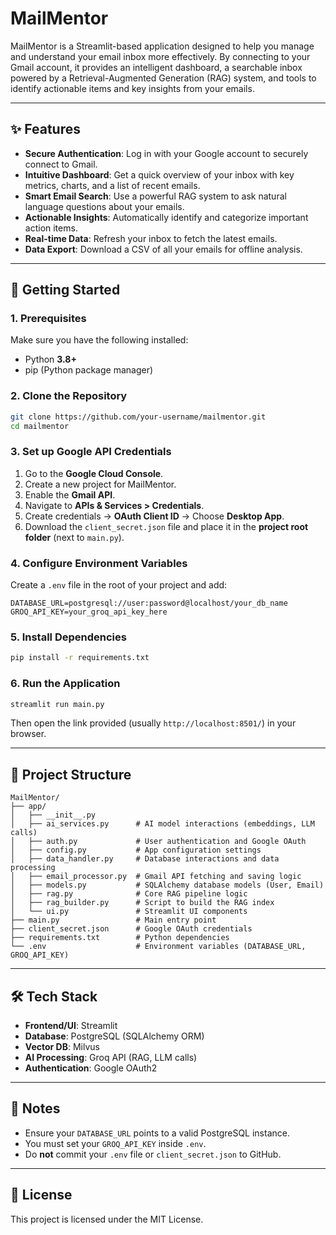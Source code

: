 # MailMentor

MailMentor is a Streamlit-based application designed to help you manage and understand your email inbox more effectively. By connecting to your Gmail account, it provides an intelligent dashboard, a searchable inbox powered by a Retrieval-Augmented Generation (RAG) system, and tools to identify actionable items and key insights from your emails.

---

## ✨ Features

- **Secure Authentication**: Log in with your Google account to securely connect to Gmail.  
- **Intuitive Dashboard**: Get a quick overview of your inbox with key metrics, charts, and a list of recent emails.  
- **Smart Email Search**: Use a powerful RAG system to ask natural language questions about your emails.  
- **Actionable Insights**: Automatically identify and categorize important action items.  
- **Real-time Data**: Refresh your inbox to fetch the latest emails.  
- **Data Export**: Download a CSV of all your emails for offline analysis.  

---

## 🚀 Getting Started

### 1. Prerequisites

Make sure you have the following installed:

- Python **3.8+**
- pip (Python package manager)

### 2. Clone the Repository

```bash
git clone https://github.com/your-username/mailmentor.git
cd mailmentor
```

### 3. Set up Google API Credentials

1. Go to the **Google Cloud Console**.  
2. Create a new project for MailMentor.  
3. Enable the **Gmail API**.  
4. Navigate to **APIs & Services > Credentials**.  
5. Create credentials → **OAuth Client ID** → Choose **Desktop App**.  
6. Download the `client_secret.json` file and place it in the **project root folder** (next to `main.py`).  

### 4. Configure Environment Variables

Create a `.env` file in the root of your project and add:

```env
DATABASE_URL=postgresql://user:password@localhost/your_db_name
GROQ_API_KEY=your_groq_api_key_here
```

### 5. Install Dependencies

```bash
pip install -r requirements.txt
```

### 6. Run the Application

```bash
streamlit run main.py
```

Then open the link provided (usually `http://localhost:8501/`) in your browser.

---

## 📁 Project Structure

```
MailMentor/
├── app/
│   ├── __init__.py
│   ├── ai_services.py      # AI model interactions (embeddings, LLM calls)
│   ├── auth.py             # User authentication and Google OAuth
│   ├── config.py           # App configuration settings
│   ├── data_handler.py     # Database interactions and data processing
│   ├── email_processor.py  # Gmail API fetching and saving logic
│   ├── models.py           # SQLAlchemy database models (User, Email)
│   ├── rag.py              # Core RAG pipeline logic
│   ├── rag_builder.py      # Script to build the RAG index
│   └── ui.py               # Streamlit UI components
├── main.py                 # Main entry point
├── client_secret.json      # Google OAuth credentials
├── requirements.txt        # Python dependencies
└── .env                    # Environment variables (DATABASE_URL, GROQ_API_KEY)
```

---

## 🛠️ Tech Stack

- **Frontend/UI**: Streamlit  
- **Database**: PostgreSQL (SQLAlchemy ORM)  
- **Vector DB**: Milvus  
- **AI Processing**: Groq API (RAG, LLM calls)  
- **Authentication**: Google OAuth2  

---

## 📌 Notes

- Ensure your `DATABASE_URL` points to a valid PostgreSQL instance.  
- You must set your `GROQ_API_KEY` inside `.env`.  
- Do **not** commit your `.env` file or `client_secret.json` to GitHub.  

---

## 📄 License

This project is licensed under the MIT License.

